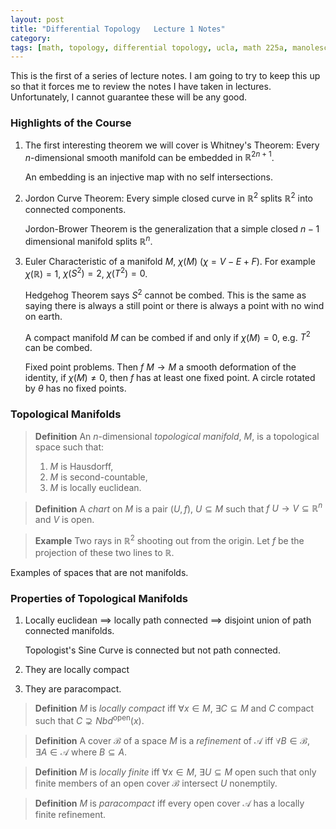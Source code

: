 ```yaml
---
layout: post
title: "Differential Topology   Lecture 1 Notes"
category: 
tags: [math, topology, differential topology, ucla, math 225a, manolescu]
---
```


This is the first of a series of lecture notes. I am going to try to
keep this up so that it forces me to review the notes I have taken in
lectures. Unfortunately, I cannot guarantee these will be any good.

### Highlights of the Course

1. The first interesting theorem we will cover is Whitney's Theorem: Every $n$-dimensional
smooth manifold can be embedded in $\mathbb{R}^{2n+1}$.

   An embedding is an injective map with no self intersections.

2. Jordon Curve Theorem: Every simple closed curve in $\mathbb{R}^2$
splits $\mathbb{R}^2$ into connected components.

   Jordon-Brower Theorem is the generalization that a simple closed $n-1$
dimensional manifold splits $\mathbb{R}^n$.

3. Euler Characteristic of a manifold $M$, $\chi(M)$ ($\chi = V - E + F$). For example
$\chi(\mathbb{R}) = 1$, $\chi(S^2) = 2$, $\chi(T^2) = 0$.

   Hedgehog Theorem says $S^2$ cannot be combed. This is the same as saying
there is always a still point or there is always a point with no wind on
earth.

   A compact manifold $M$ can be combed if and only if $\chi(M) = 0$, e.g.
$T^2$ can be combed.

   Fixed point problems. Then $f \: M \to M$ a smooth deformation of the
identity, if $\chi(M) \neq 0$, then $f$ has at least one fixed point. A
circle rotated by $\theta$ has no fixed points.

### Topological Manifolds

> **Definition** An $n$-dimensional *topological manifold*, $M$, is a
> topological space such that:
> 1. $M$ is Hausdorff,
> 2. $M$ is second-countable,
> 3. $M$ is locally euclidean.

> **Definition** A *chart* on $M$ is a pair $(U,f)$, $U \subseteq M$ such
> that $f \: U \to V \subseteq \mathbb{R}^n$ and $V$ is open.

> **Example** Two rays in $\mathbb{R}^2$ shooting out from the origin.
> Let $f$ be the projection of these two lines to $\mathbb{R}$.

Examples of spaces that are not manifolds.

### Properties of Topological Manifolds

1. Locally euclidean $\implies$ locally path connected $\implies$
disjoint union of path connected manifolds.

   Topologist's Sine Curve is connected but not path connected.

2. They are locally compact

3. They are paracompact.

> **Definition** $M$ is *locally compact* iff $\forall x \in M$, $\exists C \subseteq
> M$ and $C$ compact such that $C \supsetneq Nbd^{\textrm{open}}(x)$.

> **Definition** A cover $\mathscr{B}$ of a space $M$ is a *refinement*
> of $\mathscr{A}$ iff $\forall B \in \mathscr{B}$, $\exists A \in \mathscr{A}$ where $B \subseteq A$.

> **Definition** $M$ is *locally finite* iff $\forall x \in M$, $\exists
> U \subseteq M$ open such that only finite members of an open cover $\mathscr{B}$
> intersect $U$ nonemptily.

> **Definition** $M$ is *paracompact* iff every open cover $\mathscr{A}$ has a locally
> finite refinement.
